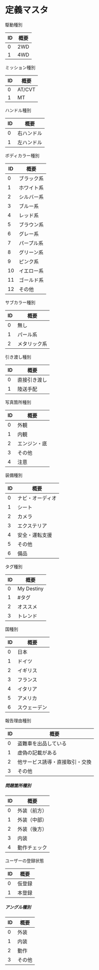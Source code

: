 # 定義マスタ

駆動種別

ID | 概要 
---------|----------
0 | 2WD 
1 | 4WD

ミッション種別

ID | 概要 
---------|----------
0 | AT/CVT 
1 | MT


ハンドル種別	

ID | 概要 
---------|----------
0 | 右ハンドル 
1 | 左ハンドル

ボディカラー種別	

ID | 概要 
---------|----------
0 | ブラック系 
1 | ホワイト系
2 | シルバー系
3 | ブルー系
4 | レッド系
5 | ブラウン系
6 | グレー系
7 | パープル系
8 | グリーン系
9 | ピンク系
10 | イエロー系
11 | ゴールド系
12 | その他

サブカラー種別	

ID | 概要 
---------|----------
0 | 無し 
1 | パール系
2 | メタリック系

引き渡し種別	

ID | 概要 
---------|----------
0 | 直接引き渡し
1 | 陸送手配

写真箇所種別

ID | 概要 
---------|----------
0 | 外観 
1 | 内観
2 | エンジン・底
3 | その他
4 | 注意

装備種別	

ID | 概要 
---------|----------
0 | ナビ・オーディオ 
1 | シート
2 | カメラ
3 | エクステリア
4 | 安全・運転支援
5 | その他
6 | 備品

タグ種別

ID | 概要 
---------|----------
0 | My Destiny 
1 | #タグ
2 | オススメ
3 | トレンド

国種別

ID | 概要 
---------|----------
0 | 日本
1 | ドイツ
2 | イギリス
3 | フランス
4 | イタリア
5 | アメリカ
6 | スウェーデン

報告理由種別

ID | 概要 
---------|----------
0 | 盗難車を出品している 
1 | 虚偽の記載がある
2 | 他サービス誘導・直接取引・交換
3 | その他


##### 問題箇所種別

ID | 概要 
---------|----------
0 | 外装（前方）
1 | 外装（中部）
2 | 外装（後方）
3 | 内装
4 | 動作チェック


ユーザーの登録状態

ID | 概要 
---------|----------
0 | 仮登録
1 | 本登録

##### アングル種別

ID | 概要 
---------|----------
0 | 外装
1 | 内装
2 | 動作
3 | その他

